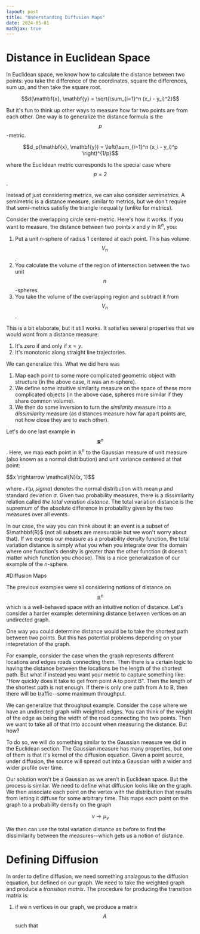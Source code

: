 ```yaml
---
layout: post
title: "Understanding Diffusion Maps"
date: 2024-05-01
mathjax: true
---
```


# Distance in Euclidean Space

In Euclidean space, we know how to calculate the distance between two points: you take the difference of the coordinates, square the differences, sum up, and then take the square root.

$$d(\mathbf{x}, \mathbf{y} = \sqrt{\sum_{i=1}^n (x_i - y_i)^2}$$

But it's fun to think up other ways to  measure how far two points are from each other. One way is to generalize the distance formula is the $$p$$-metric.

$$d_p(\mathbf{x}, \mathbf{y}) = \left(\sum_{i=1}^n (x_i - y_i)^p \right)^{1/p}$$

where the Euclidean metric corresponds to the special case where $$p = 2$$. 

Instead of just considering metrics, we can also consider *semimetrics*. A semimetric is a distance measure, similar to metrics, but we don't require that semi-metrics satisfiy the triangle inequality (unlike for metrics).

Consider the overlapping circle semi-metric. Here's how it works. If you want to measure, the distance between two points $x$ and $y$ in $\mathbb{R}^n$, you:

1. Put a unit $n$-sphere of radius 1 centered at each point. This has volume $$V_n$$.
2. You calculate the volume of the region of intersection between the two unit $$n$$-spheres.
3. You take the volume of the overlapping region and subtract it from $$V_n$$.

This is a bit elaborate, but it still works. It satisfies several properties that we would want from a distance measure:

1. It's zero if and only if $x = y$.
2. It's monotonic along straight line trajectories.

We can generalize this. What we did here was
1. Map each point to some more complicated geometric object with structure (in the above case, it was an $n$-sphere).
2. We define some intuitive similarity measure on the space of these more complicated objects (in the above case, spheres more similar if they share common volume).
3. We then do some inversion to turn the *similarity* measure into a *dissimilarity* measure (as distances measure how far apart points are, not how close they are to each other).

Let's do one last example in $$\mathbf{R}^n$$. Here, we map each point in $\mathbb{R}^n$ to the Gaussian measure of unit measure (also known as a normal distribution) and unit variance centered at that point:

$$x \rightarrow \mathcal{N}(x, 1}$$

where $\mathcal{N}(\mu, sigma)$ denotes the normal distribution with mean $\mu$ and standard deviation $\sigma$. Given two probability measures, there is a dissimilarity relation called *the total variation distance*. The total variation distance is the supremum of the absolute difference in probability given by the two measures over all events. 

In our case, the way you can think about it: an event is a subset of $\mathbbf{R}$ (not all subsets are measurable but we won't worry about that). If we express our measure as a probability density function, the total variation distance is simply what you when you integrate over the domain where one function's density is greater than the other function (it doesn't matter which function you choose). This is a nice generalization of our example of the $n$-sphere.

#Diffusion Maps

The previous examples were all considering notions of distance on $$\mathbb{R}^n$$ which is a well-behaved space with an intuitive notion of distance. Let's consider a harder example: determining distance between vertices on an undirected graph.

One way you could determine distance would be to take the shortest path between two points. But this has potential problems depending on your intepretation of the graph.

For example, consider the case when the graph represents different locations and edges roads connecting them. Then there is a certain logic to having the distance between the locations be the length of the shortest path. But what if instead you want your metric to capture something like: "How quickly does it take to get from point A to point B". Then the length of the shortest path is not enough. If there is only one path from A to B, then there will be traffic--some maximum throughput.

We can generalize that throughput example. Consider the case where we have an undirected graph with weighted edges. You can think of the weight of the edge as being the width of the road connecting the two points.  Then we want to take all of that into account when measuring the distance. But how?

To do so, we will do something similar to the Gaussian measure we did in the Euclidean section. The Gaussian measure has many properties, but one of them is that it's kernel of the diffusion equation. Given a point source, under diffusion, the source will spread out into a Gaussian with a wider and wider profile over time.

Our solution won't be a Gaussian as we aren't in Euclidean space. But the process is similar. We need to define what diffusion looks like on the graph. We then associate each point on the vertex with the distribution that results from letting it diffuse for some arbitrary time. This maps each point on the graph to a probability density on the graph

$$v \rightarrow \mu_v$$

We then can use the total variation distance as before to find the dissimilarity between the measures--which gets us a notion of distance.

# Defining Diffusion

In order to define diffusion, we need something analagous to the diffusion equation, but defined on our graph. We need to take the weighted graph and produce a *transition matrix*. The procedure for producing the transition matrix is:
1. if we n vertices in our graph, we produce a matrix $$A$$ such that